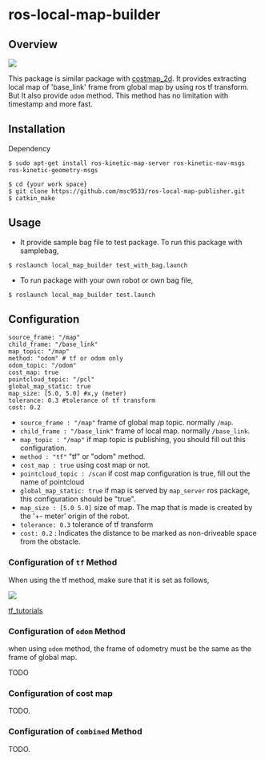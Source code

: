 # ros-local-map-builder

## Overview
![](https://github.com/msc9533/ros-local-map-publisher/blob/master/doc/capture_rviz.png?raw=true)

This package is similar package with [costmap_2d](http://wiki.ros.org/costmap_2d). It provides extracting local map of 'base_link' frame from global map by using ros tf transform.  
But It also provide `odom` method. This method has no limitation with timestamp and more fast.

## Installation

Dependency  

```
$ sudo apt-get install ros-kinetic-map-server ros-kinetic-nav-msgs ros-kinetic-geometry-msgs
```

```
$ cd {your work space}
$ git clone https://github.com/msc9533/ros-local-map-publisher.git
$ catkin_make
```

## Usage

- It provide sample bag file to test package. To run this package with samplebag,

```
$ roslaunch local_map_builder test_with_bag.launch
```

- To run package with your own robot or own bag file,

```
$ roslaunch local_map_builder test.launch
```


## Configuration

```
source_frame: "/map"
child_frame: "/base_link"
map_topic: "/map"
method: "odom" # tf or odom only
odom_topic: "/odom"
cost_map: true
pointcloud_topic: "/pcl"
global_map_static: true
map_size: [5.0, 5.0] #x,y (meter)
tolerance: 0.3 #tolerance of tf transform
cost: 0.2
```

- `source_frame : "/map"` frame of global map topic. normally `/map`.
- `child_frame : "/base_link"` frame of local map. normally `/base_link`.
- `map_topic : "/map"` if map topic is publishing, you should fill out this configuration.
- `method : "tf"` "tf" or "odom" method.
- `cost_map : true` using cost map or not.
- `pointcloud_topic : /scan` if cost map configuration is true, fill out the name of pointcloud
- `global_map_static: true` if map is served by `map_server` ros package, this configuration should be "true".
- `map_size : [5.0 5.0]` size of map. The map that is made is created by the '+- meter' origin of the robot.
- `tolerance: 0.3` tolerance of tf transform
- `cost: 0.2` : Indicates the distance to be marked as non-driveable space from the obstacle.

### Configuration of `tf` Method

When using the tf method, make sure that it is set as follows,

![](https://github.com/msc9533/ros-local-map-publisher/blob/master/doc/tf_tree.png?raw=true)

[tf_tutorials](http://wiki.ros.org/tf/Tutorials)

### Configuration of `odom` Method

when using `odom` method, the frame of odometry must be the same as the frame of global map.

TODO

### Configuration of cost map

TODO.

### Configuration of `combined` Method

TODO.